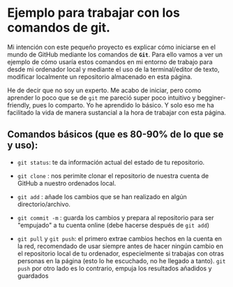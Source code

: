# **Ejemplo para trabajar con los comandos de git**.

Mi intención con este pequeño proyecto es explicar cómo iniciarse en el mundo de GitHub mediante los comandos de **```Git```**. Para ello vamos a ver un ejemplo de cómo usaría estos comandos en mi entorno de trabajo para desde mi ordenador local y mediante el uso de la terminal/editor de texto, modificar localmente un repositorio almacenado en esta página. 

He de decir que no soy un experto. Me acabo de iniciar, pero como aprender lo poco que se de ```git``` me pareció super poco intuitivo y begginer-friendly, pues lo comparto. Yo he aprendido lo básico. Y solo eso me ha facilitado la vida de manera sustancial a la hora de trabajar con esta página.

## Comandos básicos (que es 80-90% de lo que se y uso):

* ```git status```: te da información actual del estado de tu repositorio.

* ```git clone``` : nos perimite clonar el repositorio de nuestra cuenta de GitHub a nuestro ordenados local.
* ```git add``` : añade los cambios que se han realizado en algún directorio/archivo.
* ```git commit -m``` : guarda los cambios y prepara al repositorio para ser "empujado" a tu cuenta online (debe hacerse después de ```git add```)
* ```git pull``` y ```git push```: el primero extrae cambios hechos en la cuenta en la red, recomendado de usar siempre antes de hacer ningún cambio en el repositorio local de tu ordenador, especielmente si trabajas con otras personas en la página (esto lo he escuchado, no he llegado a tanto). ```git push``` por otro lado es lo contrario, empuja los resultados añadidos y guardados